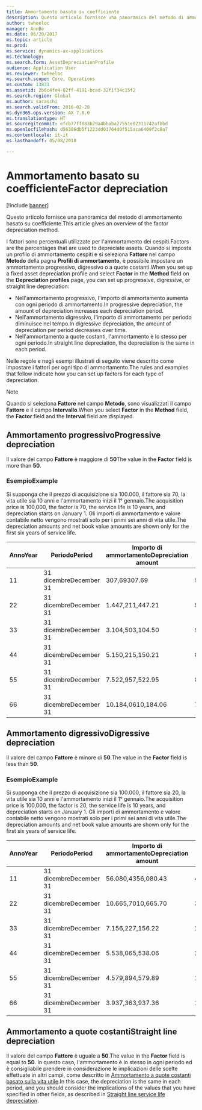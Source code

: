 ```yaml
---
title: Ammortamento basato su coefficiente
description: Questo articolo fornisce una panoramica del metodo di ammortamento basato su coefficiente.
author: twheeloc
manager: AnnBe
ms.date: 06/20/2017
ms.topic: article
ms.prod: 
ms.service: dynamics-ax-applications
ms.technology: 
ms.search.form: AssetDepreciationProfile
audience: Application User
ms.reviewer: twheeloc
ms.search.scope: Core, Operations
ms.custom: 13831
ms.assetid: 2b6c4fe4-02ff-4191-bcad-32f1f34c15f2
ms.search.region: Global
ms.author: saraschi
ms.search.validFrom: 2016-02-28
ms.dyn365.ops.version: AX 7.0.0
ms.translationtype: HT
ms.sourcegitcommit: efcb77ff883b29a4bbaba27551e02311742afbbd
ms.openlocfilehash: d56386db5f1223dd03764d0f515aca6409f2c8a7
ms.contentlocale: it-it
ms.lasthandoff: 05/08/2018

---
```


# <a name="factor-depreciation"></a><span data-ttu-id="7d165-103">Ammortamento basato su coefficiente</span><span class="sxs-lookup"><span data-stu-id="7d165-103">Factor depreciation</span></span>

[!include [banner](../includes/banner.md)]

<span data-ttu-id="7d165-104">Questo articolo fornisce una panoramica del metodo di ammortamento basato su coefficiente.</span><span class="sxs-lookup"><span data-stu-id="7d165-104">This article gives an overview of the factor depreciation method.</span></span>

<span data-ttu-id="7d165-105">I fattori sono percentuali utilizzate per l'ammortamento dei cespiti.</span><span class="sxs-lookup"><span data-stu-id="7d165-105">Factors are the percentages that are used to depreciate assets.</span></span> <span data-ttu-id="7d165-106">Quando si imposta un profilo di ammortamento cespiti e si seleziona **Fattore** nel campo **Metodo** della pagna **Profili di ammortamento**, è possibile impostare un ammortamento progressivo, digressivo o a quote costanti.</span><span class="sxs-lookup"><span data-stu-id="7d165-106">When you set up a fixed asset depreciation profile and select **Factor** in the **Method** field on the **Depreciation profiles** page, you can set up progressive, digressive, or straight line depreciation:</span></span>

-   <span data-ttu-id="7d165-107">Nell'ammortamento progressivo, l'importo di ammortamento aumenta con ogni periodo di ammortamento.</span><span class="sxs-lookup"><span data-stu-id="7d165-107">In progressive depreciation, the amount of depreciation increases each depreciation period.</span></span>
-   <span data-ttu-id="7d165-108">Nell'ammortamento digressivo, l'importo di ammortamento per periodo diminuisce nel tempo.</span><span class="sxs-lookup"><span data-stu-id="7d165-108">In digressive depreciation, the amount of depreciation per period decreases over time.</span></span>
-   <span data-ttu-id="7d165-109">Nell'ammortamento a quote costanti, l'ammortamento è lo stesso per ogni periodo.</span><span class="sxs-lookup"><span data-stu-id="7d165-109">In straight line depreciation, the depreciation is the same in each period.</span></span>

<span data-ttu-id="7d165-110">Nelle regole e negli esempi illustrati di seguito viene descritto come impostare i fattori per ogni tipo di ammortamento.</span><span class="sxs-lookup"><span data-stu-id="7d165-110">The rules and examples that follow indicate how you can set up factors for each type of depreciation.</span></span> 

> [!NOTE] 
> <span data-ttu-id="7d165-111">Quando si seleziona **Fattore** nel campo **Metodo**, sono visualizzati il campo **Fattore** e il campo **Intervallo**.</span><span class="sxs-lookup"><span data-stu-id="7d165-111">When you select **Factor** in the **Method** field, the **Factor** field and the **Interval** field are displayed.</span></span>

## <a name="progressive-depreciation"></a><span data-ttu-id="7d165-112">Ammortamento progressivo</span><span class="sxs-lookup"><span data-stu-id="7d165-112">Progressive depreciation</span></span>
<span data-ttu-id="7d165-113">Il valore del campo **Fattore** è maggiore di **50**</span><span class="sxs-lookup"><span data-stu-id="7d165-113">The value in the **Factor** field is more than **50**.</span></span>

### <a name="example"></a><span data-ttu-id="7d165-114">Esempio</span><span class="sxs-lookup"><span data-stu-id="7d165-114">Example</span></span>

<span data-ttu-id="7d165-115">Si supponga che il prezzo di acquisizione sia 100.000, il fattore sia 70, la vita utile sia 10 anni e l'ammortamento inizi il 1° gennaio.</span><span class="sxs-lookup"><span data-stu-id="7d165-115">The acquisition price is 100,000, the factor is 70, the service life is 10 years, and depreciation starts on January 1.</span></span> <span data-ttu-id="7d165-116">Gli importi di ammortamento e valore contabile netto vengono mostrati solo per i primi sei anni di vita utile.</span><span class="sxs-lookup"><span data-stu-id="7d165-116">The depreciation amounts and net book value amounts are shown only for the first six years of service life.</span></span>

| <span data-ttu-id="7d165-117">Anno</span><span class="sxs-lookup"><span data-stu-id="7d165-117">Year</span></span> | <span data-ttu-id="7d165-118">Periodo</span><span class="sxs-lookup"><span data-stu-id="7d165-118">Period</span></span>      | <span data-ttu-id="7d165-119">Importo di ammortamento</span><span class="sxs-lookup"><span data-stu-id="7d165-119">Depreciation amount</span></span> | <span data-ttu-id="7d165-120">Importo valore contabile netto</span><span class="sxs-lookup"><span data-stu-id="7d165-120">Net book value amount</span></span> |
|------|-------------|---------------------|-----------------------|
| <span data-ttu-id="7d165-121">1</span><span class="sxs-lookup"><span data-stu-id="7d165-121">1</span></span>    | <span data-ttu-id="7d165-122">31 dicembre</span><span class="sxs-lookup"><span data-stu-id="7d165-122">December 31</span></span> | <span data-ttu-id="7d165-123">307,69</span><span class="sxs-lookup"><span data-stu-id="7d165-123">307.69</span></span>              | <span data-ttu-id="7d165-124">99.692,31</span><span class="sxs-lookup"><span data-stu-id="7d165-124">99,692.31</span></span>             |
| <span data-ttu-id="7d165-125">2</span><span class="sxs-lookup"><span data-stu-id="7d165-125">2</span></span>    | <span data-ttu-id="7d165-126">31 dicembre</span><span class="sxs-lookup"><span data-stu-id="7d165-126">December 31</span></span> | <span data-ttu-id="7d165-127">1.447,21</span><span class="sxs-lookup"><span data-stu-id="7d165-127">1,447.21</span></span>            | <span data-ttu-id="7d165-128">98.245,10</span><span class="sxs-lookup"><span data-stu-id="7d165-128">98,245.10</span></span>             |
| <span data-ttu-id="7d165-129">3</span><span class="sxs-lookup"><span data-stu-id="7d165-129">3</span></span>    | <span data-ttu-id="7d165-130">31 dicembre</span><span class="sxs-lookup"><span data-stu-id="7d165-130">December 31</span></span> | <span data-ttu-id="7d165-131">3.104,50</span><span class="sxs-lookup"><span data-stu-id="7d165-131">3,104.50</span></span>            | <span data-ttu-id="7d165-132">95.140,60</span><span class="sxs-lookup"><span data-stu-id="7d165-132">95,140.60</span></span>             |
| <span data-ttu-id="7d165-133">4</span><span class="sxs-lookup"><span data-stu-id="7d165-133">4</span></span>    | <span data-ttu-id="7d165-134">31 dicembre</span><span class="sxs-lookup"><span data-stu-id="7d165-134">December 31</span></span> | <span data-ttu-id="7d165-135">5.150,21</span><span class="sxs-lookup"><span data-stu-id="7d165-135">5,150.21</span></span>            | <span data-ttu-id="7d165-136">89.990,39</span><span class="sxs-lookup"><span data-stu-id="7d165-136">89,990.39</span></span>             |
| <span data-ttu-id="7d165-137">5</span><span class="sxs-lookup"><span data-stu-id="7d165-137">5</span></span>    | <span data-ttu-id="7d165-138">31 dicembre</span><span class="sxs-lookup"><span data-stu-id="7d165-138">December 31</span></span> | <span data-ttu-id="7d165-139">7.522,95</span><span class="sxs-lookup"><span data-stu-id="7d165-139">7,522.95</span></span>            | <span data-ttu-id="7d165-140">82.467,44</span><span class="sxs-lookup"><span data-stu-id="7d165-140">82,467.44</span></span>             |
| <span data-ttu-id="7d165-141">6</span><span class="sxs-lookup"><span data-stu-id="7d165-141">6</span></span>    | <span data-ttu-id="7d165-142">31 dicembre</span><span class="sxs-lookup"><span data-stu-id="7d165-142">December 31</span></span> | <span data-ttu-id="7d165-143">10.184,06</span><span class="sxs-lookup"><span data-stu-id="7d165-143">10,184.06</span></span>           | <span data-ttu-id="7d165-144">72.283,38</span><span class="sxs-lookup"><span data-stu-id="7d165-144">72,283.38</span></span>             |

## <a name="digressive-depreciation"></a><span data-ttu-id="7d165-145">Ammortamento digressivo</span><span class="sxs-lookup"><span data-stu-id="7d165-145">Digressive depreciation</span></span>
<span data-ttu-id="7d165-146">Il valore del campo **Fattore** è minore di **50**.</span><span class="sxs-lookup"><span data-stu-id="7d165-146">The value in the **Factor** field is less than **50**.</span></span>

### <a name="example"></a><span data-ttu-id="7d165-147">Esempio</span><span class="sxs-lookup"><span data-stu-id="7d165-147">Example</span></span>

<span data-ttu-id="7d165-148">Si supponga che il prezzo di acquisizione sia 100.000, il fattore sia 20, la vita utile sia 10 anni e l'ammortamento inizi il 1° gennaio.</span><span class="sxs-lookup"><span data-stu-id="7d165-148">The acquisition price is 100,000, the factor is 20, the service life is 10 years, and depreciation starts on January 1.</span></span> <span data-ttu-id="7d165-149">Gli importi di ammortamento e valore contabile netto vengono mostrati solo per i primi sei anni di vita utile.</span><span class="sxs-lookup"><span data-stu-id="7d165-149">The depreciation amounts and net book value amounts are shown only for the first six years of service life.</span></span>

| <span data-ttu-id="7d165-150">Anno</span><span class="sxs-lookup"><span data-stu-id="7d165-150">Year</span></span> | <span data-ttu-id="7d165-151">Periodo</span><span class="sxs-lookup"><span data-stu-id="7d165-151">Period</span></span>      | <span data-ttu-id="7d165-152">Importo di ammortamento</span><span class="sxs-lookup"><span data-stu-id="7d165-152">Depreciation amount</span></span> | <span data-ttu-id="7d165-153">Importo valore contabile netto</span><span class="sxs-lookup"><span data-stu-id="7d165-153">Net book value amount</span></span> |
|------|-------------|---------------------|-----------------------|
| <span data-ttu-id="7d165-154">1</span><span class="sxs-lookup"><span data-stu-id="7d165-154">1</span></span>    | <span data-ttu-id="7d165-155">31 dicembre</span><span class="sxs-lookup"><span data-stu-id="7d165-155">December 31</span></span> | <span data-ttu-id="7d165-156">56.080,43</span><span class="sxs-lookup"><span data-stu-id="7d165-156">56,080.43</span></span>           | <span data-ttu-id="7d165-157">43.919,57</span><span class="sxs-lookup"><span data-stu-id="7d165-157">43,919.57</span></span>             |
| <span data-ttu-id="7d165-158">2</span><span class="sxs-lookup"><span data-stu-id="7d165-158">2</span></span>    | <span data-ttu-id="7d165-159">31 dicembre</span><span class="sxs-lookup"><span data-stu-id="7d165-159">December 31</span></span> | <span data-ttu-id="7d165-160">10.665,70</span><span class="sxs-lookup"><span data-stu-id="7d165-160">10,665.70</span></span>           | <span data-ttu-id="7d165-161">33.253,87</span><span class="sxs-lookup"><span data-stu-id="7d165-161">33,253.87</span></span>             |
| <span data-ttu-id="7d165-162">3</span><span class="sxs-lookup"><span data-stu-id="7d165-162">3</span></span>    | <span data-ttu-id="7d165-163">31 dicembre</span><span class="sxs-lookup"><span data-stu-id="7d165-163">December 31</span></span> | <span data-ttu-id="7d165-164">7.156,22</span><span class="sxs-lookup"><span data-stu-id="7d165-164">7,156.22</span></span>            | <span data-ttu-id="7d165-165">26.097,65</span><span class="sxs-lookup"><span data-stu-id="7d165-165">26,097.65</span></span>             |
| <span data-ttu-id="7d165-166">4</span><span class="sxs-lookup"><span data-stu-id="7d165-166">4</span></span>    | <span data-ttu-id="7d165-167">31 dicembre</span><span class="sxs-lookup"><span data-stu-id="7d165-167">December 31</span></span> | <span data-ttu-id="7d165-168">5.538,06</span><span class="sxs-lookup"><span data-stu-id="7d165-168">5,538.06</span></span>            | <span data-ttu-id="7d165-169">20.559,59</span><span class="sxs-lookup"><span data-stu-id="7d165-169">20,559.59</span></span>             |
| <span data-ttu-id="7d165-170">5</span><span class="sxs-lookup"><span data-stu-id="7d165-170">5</span></span>    | <span data-ttu-id="7d165-171">31 dicembre</span><span class="sxs-lookup"><span data-stu-id="7d165-171">December 31</span></span> | <span data-ttu-id="7d165-172">4.579,89</span><span class="sxs-lookup"><span data-stu-id="7d165-172">4,579.89</span></span>            | <span data-ttu-id="7d165-173">15.979,70</span><span class="sxs-lookup"><span data-stu-id="7d165-173">15,979.70</span></span>             |
| <span data-ttu-id="7d165-174">6</span><span class="sxs-lookup"><span data-stu-id="7d165-174">6</span></span>    | <span data-ttu-id="7d165-175">31 dicembre</span><span class="sxs-lookup"><span data-stu-id="7d165-175">December 31</span></span> | <span data-ttu-id="7d165-176">3.937,36</span><span class="sxs-lookup"><span data-stu-id="7d165-176">3,937.36</span></span>            | <span data-ttu-id="7d165-177">12.042,34</span><span class="sxs-lookup"><span data-stu-id="7d165-177">12,042.34</span></span>             |

## <a name="straight-line-depreciation"></a><span data-ttu-id="7d165-178">Ammortamento a quote costanti</span><span class="sxs-lookup"><span data-stu-id="7d165-178">Straight line depreciation</span></span>
<span data-ttu-id="7d165-179">Il valore del campo **Fattore** è uguale a **50**.</span><span class="sxs-lookup"><span data-stu-id="7d165-179">The value in the **Factor** field is equal to **50**.</span></span> <span data-ttu-id="7d165-180">In questo caso, l'ammortamento è lo stesso in ogni periodo ed è consigliabile prendere in considerazione le implicazioni delle scelte effettuate in altri campi, come descritto in [Ammortamento a quote costanti basato sulla vita utile](straight-line-service-life-depreciation.md).</span><span class="sxs-lookup"><span data-stu-id="7d165-180">In this case, the depreciation is the same in each period, and you should consider the implications of the values that you have specified in other fields, as described in [Straight line service life depreciation](straight-line-service-life-depreciation.md).</span></span>




